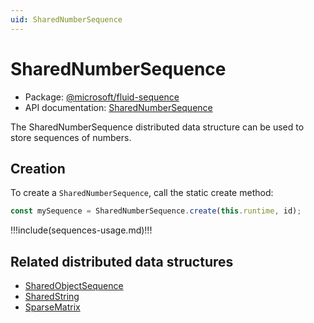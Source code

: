 ```yaml
---
uid: SharedNumberSequence
---
```


# SharedNumberSequence

- Package: [@microsoft/fluid-sequence](../api/fluid-sequence.md)
- API documentation: [SharedNumberSequence](../api/fluid-sequence.sharednumbersequence.md)

The SharedNumberSequence distributed data structure can be used to store sequences of numbers.

## Creation

To create a `SharedNumberSequence`, call the static create method:

```typescript
const mySequence = SharedNumberSequence.create(this.runtime, id);
```

!!!include(sequences-usage.md)!!!

## Related distributed data structures

- [SharedObjectSequence](./SharedObjectSequence.md)
- [SharedString](./SharedString.md)
- [SparseMatrix](./SparseMatrix.md)
